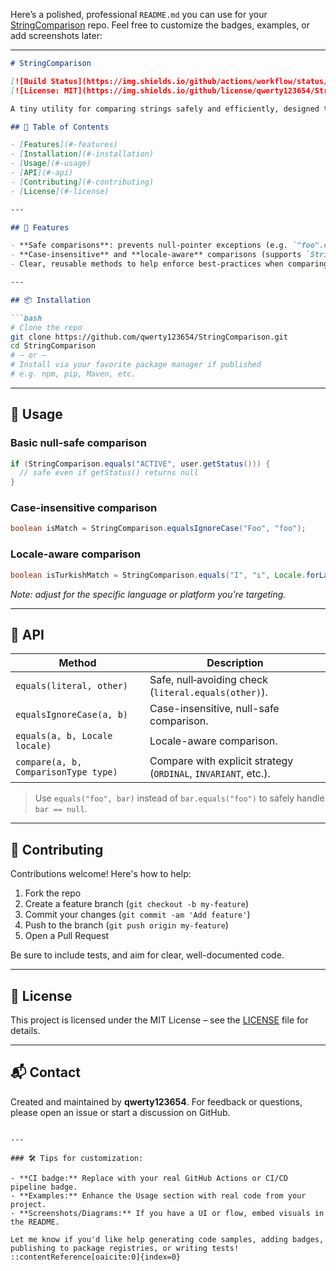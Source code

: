 Here’s a polished, professional `README.md` you can use for your [StringComparison](https://github.com/qwerty123654/StringComparison) repo. Feel free to customize the badges, examples, or add screenshots later:

---

````markdown
# StringComparison

[![Build Status](https://img.shields.io/github/actions/workflow/status/qwerty123654/StringComparison/ci.yml?branch=main)](#)
[![License: MIT](https://img.shields.io/github/license/qwerty123654/StringComparison)](#LICENSE)

A tiny utility for comparing strings safely and efficiently, designed to help prevent unintended `NullPointerExceptions` and support flexible comparison strategies.

## 🧩 Table of Contents

- [Features](#-features)  
- [Installation](#-installation)  
- [Usage](#-usage)  
- [API](#-api)  
- [Contributing](#-contributing)  
- [License](#-license)

---

## 🎯 Features

- **Safe comparisons**: prevents null-pointer exceptions (e.g. `"foo".equals(bar)`).
- **Case-insensitive** and **locale-aware** comparisons (supports `StringComparison`–style strategies).
- Clear, reusable methods to help enforce best-practices when comparing strings.

---

## 📦 Installation

```bash
# Clone the repo
git clone https://github.com/qwerty123654/StringComparison.git
cd StringComparison
# – or –
# Install via your favorite package manager if published
# e.g. npm, pip, Maven, etc.
````

---

## 🚀 Usage

### Basic null-safe comparison

```java
if (StringComparison.equals("ACTIVE", user.getStatus())) {
  // safe even if getStatus() returns null
}
```

### Case-insensitive comparison

```java
boolean isMatch = StringComparison.equalsIgnoreCase("Foo", "foo");
```

### Locale-aware comparison

```java
boolean isTurkishMatch = StringComparison.equals("I", "ı", Locale.forLanguageTag("tr-TR"));
```

*Note: adjust for the specific language or platform you're targeting.*

---

## 🧰 API

| Method                               | Description                                                    |
| ------------------------------------ | -------------------------------------------------------------- |
| `equals(literal, other)`             | Safe, null‑avoiding check (`literal.equals(other)`).           |
| `equalsIgnoreCase(a, b)`             | Case-insensitive, null-safe comparison.                        |
| `equals(a, b, Locale locale)`        | Locale-aware comparison.                                       |
| `compare(a, b, ComparisonType type)` | Compare with explicit strategy (`ORDINAL`, `INVARIANT`, etc.). |

> Use `equals("foo", bar)` instead of `bar.equals("foo")` to safely handle `bar == null`.

---

## 🤝 Contributing

Contributions welcome! Here's how to help:

1. Fork the repo
2. Create a feature branch (`git checkout -b my-feature`)
3. Commit your changes (`git commit -am 'Add feature'`)
4. Push to the branch (`git push origin my-feature`)
5. Open a Pull Request

Be sure to include tests, and aim for clear, well-documented code.

---

## 📝 License

This project is licensed under the MIT License – see the [LICENSE](LICENSE) file for details.

---

## 📬 Contact

Created and maintained by **qwerty123654**. For feedback or questions, please open an issue or start a discussion on GitHub.

```

---

### 🛠 Tips for customization:

- **CI badge:** Replace with your real GitHub Actions or CI/CD pipeline badge.
- **Examples:** Enhance the Usage section with real code from your project.
- **Screenshots/Diagrams:** If you have a UI or flow, embed visuals in the README.

Let me know if you'd like help generating code samples, adding badges, publishing to package registries, or writing tests!
::contentReference[oaicite:0]{index=0}
```
